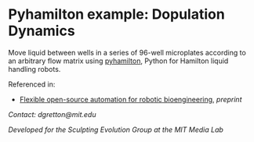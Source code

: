 # Pyhamilton example: Dopulation Dynamics

Move liquid between wells in a series of 96-well microplates according to an arbitrary flow matrix using [pyhamilton](https://github.com/dgretton/pyhamilton), Python for Hamilton liquid handling robots.

Referenced in:

- [Flexible open-source automation for robotic bioengineering](https://www.biorxiv.org/content/10.1101/2020.04.14.041368v1), _preprint_

_Contact: dgretton@mit.edu_

_Developed for the Sculpting Evolution Group at the MIT Media Lab_
